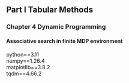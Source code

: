 ## Part I Tabular Methods
### Chapter 4 Dynamic Programming
#### Associative search in finite MDP environment

python==3.11 <br>
numpy==1.26.4 <br>
matplotlib==3.8.2 <br>
tqdm==4.66.2 <br>

